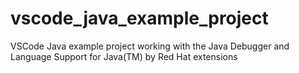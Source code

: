 # vscode_java_example_project
VSCode Java example project working with the Java Debugger and Language Support for Java(TM) by Red Hat extensions
